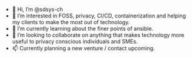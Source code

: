 - 👋 Hi, I’m @sdsys-ch
- 👀 I’m interested in FOSS, privacy, CI/CD, containerization and helping my clients to make the most out of technology.
- 🌱 I’m currently learning about the finer points of ansible.
- 💞️ I’m looking to collaborate on anything that makes technology more useful to privacy conscious individuals and SMEs.
- 📫 Currently planning a new venture / contact upcoming.

<!---
sdsys-ch/sdsys-ch is a ✨ special ✨ repository because its `README.md` (this file) appears on your GitHub profile.
You can click the Preview link to take a look at your changes.
--->
